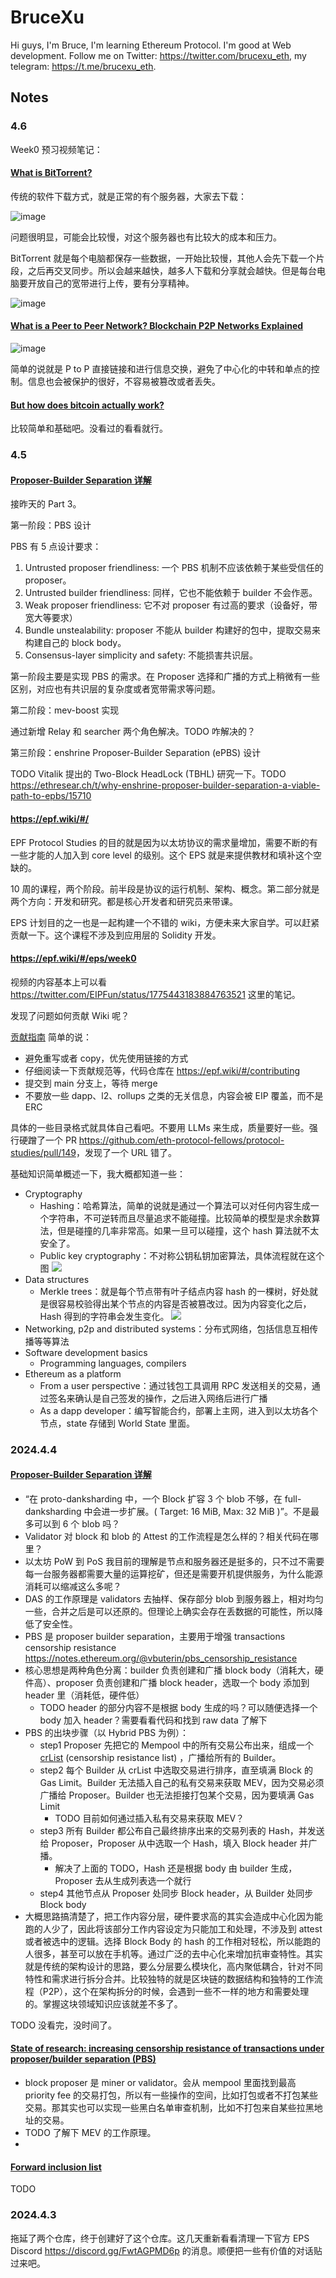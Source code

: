 # BruceXu

Hi guys, I'm Bruce, I'm learning Ethereum Protocol. I'm good at Web development. Follow me on Twitter: <https://twitter.com/brucexu_eth>, my telegram: <https://t.me/brucexu_eth>.

## Notes

### 4.6

Week0 预习视频笔记：

#### [What is BitTorrent?](https://www.youtube.com/watch?v=xH00ikD1oDo)

传统的软件下载方式，就是正常的有个服务器，大家去下载：

![image](https://github.com/brucexu-eth/intensive-ethereum-protocol-study-group/assets/95468177/1e9b1b44-526d-462d-a3a7-26db83d8dd88)

问题很明显，可能会比较慢，对这个服务器也有比较大的成本和压力。

BitTorrent 就是每个电脑都保存一些数据，一开始比较慢，其他人会先下载一个片段，之后再交叉同步。所以会越来越快，越多人下载和分享就会越快。但是每台电脑要开放自己的宽带进行上传，要有分享精神。

![image](https://github.com/brucexu-eth/intensive-ethereum-protocol-study-group/assets/95468177/29a0764a-6101-4fd9-b874-38e39ec197a1)

#### [What is a Peer to Peer Network? Blockchain P2P Networks Explained](https://www.youtube.com/watch?v=ie-qRQIQT4I&ab_channel=Lisk)

![image](https://github.com/brucexu-eth/intensive-ethereum-protocol-study-group/assets/95468177/cebb512a-578f-4a97-8e35-4f121604dde2)

简单的说就是 P to P 直接链接和进行信息交换，避免了中心化的中转和单点的控制。信息也会被保护的很好，不容易被篡改或者丢失。

#### [But how does bitcoin actually work?](https://www.youtube.com/watch?v=bBC-nXj3Ng4&ab_channel=3Blue1Brown)

比较简单和基础吧。没看过的看看就行。

### 4.5

#### [Proposer-Builder Separation 详解](https://mp.weixin.qq.com/s/Lhn-Lu0IIiOg2mR0_4T0qw)

接昨天的 Part 3。

第一阶段：PBS 设计

PBS 有 5 点设计要求：

1. Untrusted proposer friendliness: 一个 PBS 机制不应该依赖于某些受信任的 proposer。
2. Untrusted builder friendliness: 同样，它也不能依赖于 builder 不会作恶。
3. Weak proposer friendliness: 它不对 proposer 有过高的要求（设备好，带宽大等要求）
4. Bundle unstealability: proposer 不能从 builder 构建好的包中，提取交易来构建自己的 block body。
5. Consensus-layer simplicity and safety: 不能损害共识层。

第一阶段主要是实现 PBS 的需求。在 Proposer 选择和广播的方式上稍微有一些区别，对应也有共识层的复杂度或者宽带需求等问题。

第二阶段：mev-boost 实现

通过新增 Relay 和 searcher 两个角色解决。TODO 咋解决的？

第三阶段：enshrine Proposer-Builder Separation (ePBS) 设计

TODO Vitalik 提出的 Two-Block HeadLock (TBHL) 研究一下。TODO <https://ethresear.ch/t/why-enshrine-proposer-builder-separation-a-viable-path-to-epbs/15710>

#### https://epf.wiki/#/

EPF Protocol Studies 的目的就是因为以太坊协议的需求量增加，需要不断的有一些才能的人加入到 core level 的级别。这个 EPS 就是来提供教材和填补这个空缺的。

10 周的课程，两个阶段。前半段是协议的运行机制、架构、概念。第二部分就是两个方向：开发和研究。都是核心开发者和研究员来带课。

EPS 计划目的之一也是一起构建一个不错的 wiki，方便未来大家自学。可以赶紧贡献一下。这个课程不涉及到应用层的 Solidity 开发。

#### https://epf.wiki/#/eps/week0

视频的内容基本上可以看 <https://twitter.com/EIPFun/status/1775443183884763521> 这里的笔记。

发现了问题如何贡献 Wiki 呢？

[贡献指南](https://epf.wiki/#/contributing) 简单的说：

- 避免重写或者 copy，优先使用链接的方式
- 仔细阅读一下贡献规范等，代码仓库在 <https://epf.wiki/#/contributing>
- 提交到 main 分支上，等待 merge
- 不要放一些 dapp、l2、rollups 之类的无关信息，内容会被 EIP 覆盖，而不是 ERC

具体的一些目录格式就具体自己看吧。不要用 LLMs 来生成，质量要好一些。强行硬蹭了一个 PR <https://github.com/eth-protocol-fellows/protocol-studies/pull/149>，发现了一个 URL 错了。

基础知识简单概述一下，我大概都知道一些：

- Cryptography
  - Hashing：哈希算法，简单的说就是通过一个算法可以对任何内容生成一个字符串，不可逆转而且尽量追求不能碰撞。比较简单的模型是求余数算法，但是碰撞的几率非常高。如果一旦可以碰撞，这个 hash 算法就不太安全了。
  - Public key cryptography：不对称公钥私钥加密算法，具体流程就在这个图
    ![](https://github.com/brucexu-eth/intensive-ethereum-protocol-study-group/assets/95468177/537eac62-183c-4284-8451-d0235cf2db7a)
- Data structures
  - Merkle trees：就是每个节点带有叶子结点内容 hash 的一棵树，好处就是很容易校验得出某个节点的内容是否被篡改过。因为内容变化之后，Hash 得到的字符串会发生变化。
    ![](https://upload.wikimedia.org/wikipedia/commons/thumb/9/95/Hash_Tree.svg/2560px-Hash_Tree.svg.png)
- Networking, p2p and distributed systems：分布式网络，包括信息互相传播等等算法
- Software development basics
  - Programming languages, compilers
- Ethereum as a platform
  - From a user perspective：通过钱包工具调用 RPC 发送相关的交易，通过签名来确认是自己签发的操作，之后进入网络后进行广播
  - As a dapp developer：编写智能合约，部署上主网，进入到以太坊各个节点，state 存储到 World State 里面。

### 2024.4.4

#### [Proposer-Builder Separation 详解](https://mp.weixin.qq.com/s/Lhn-Lu0IIiOg2mR0_4T0qw)

- “在 proto-danksharding 中，一个 Block 扩容 3 个 blob 不够，在 full-danksharding 中会进一步扩展。( Target: 16 MiB, Max: 32 MiB )”。不是最多可以到 6 个 blob 吗？
- Validator 对 block 和 blob 的 Attest 的工作流程是怎么样的？相关代码在哪里？
- 以太坊 PoW 到 PoS 我目前的理解是节点和服务器还是挺多的，只不过不需要每一台服务器都需要大量的运算挖矿，但还是需要开机提供服务，为什么能源消耗可以缩减这么多呢？
- DAS 的工作原理是 validators 去抽样、保存部分 blob 到服务器上，相对均匀一些，合并之后是可以还原的。但理论上确实会存在丢数据的可能性，所以降低了安全性。
- PBS 是 proposer builder separation，主要用于增强 transactions censorship resistance <https://notes.ethereum.org/@vbuterin/pbs_censorship_resistance>
- 核心思想是两种角色分离：builder 负责创建和广播 block body（消耗大，硬件高）、proposer 负责创建和广播 block header，选取一个 body 添加到 header 里（消耗低，硬件低）
  - TODO header 的部分内容不是根据 body 生成的吗？可以随便选择一个 body 加入 header？需要看看代码和找到 raw data 了解下
- PBS 的出块步骤（以 Hybrid PBS 为例）：
  - step1 Proposer 先把它的 Mempool 中的所有交易公布出来，组成一个 [crList](https://notes.ethereum.org/@fradamt/H1ZqdtrBF) (censorship resistance list) ，广播给所有的 Builder。
  - step2 每个 Builder 从 crList 中选取交易进行排序，直至填满 Block 的 Gas Limit。Builder 无法插入自己的私有交易来获取 MEV，因为交易必须广播给 Proposer。Builder 也无法拒接打包某个交易，因为要填满 Gas Limit
    - TODO 目前如何通过插入私有交易来获取 MEV？
  - step3 所有 Builder 都公布自己最终排序出来的交易列表的 Hash，并发送给 Proposer，Proposer 从中选取一个 Hash，填入 Block header 并广播。
    - 解决了上面的 TODO，Hash 还是根据 body 由 builder 生成，Proposer 去从生成列表选一个就行
  - step4 其他节点从 Proposer 处同步 Block header，从 Builder 处同步 Block body
- 大概思路搞清楚了，把工作内容分层，硬件要求高的其实会造成中心化因为能跑的人少了，因此将该部分工作内容设定为只能加工和处理，不涉及到 attest 或者被选中的逻辑。选择 Block Body 的 hash 的工作相对轻松，所以能跑的人很多，甚至可以放在手机等。通过广泛的去中心化来增加抗审查特性。其实就是传统的架构设计的思路，要么分层要么模块化，高内聚低耦合，针对不同特性和需求进行拆分合并。比较独特的就是区块链的数据结构和独特的工作流程（P2P），这个在架构拆分的时候，会遇到一些不一样的地方和需要处理的。掌握这块领域知识应该就差不多了。

TODO 没看完，没时间了。

#### [State of research: increasing censorship resistance of transactions under proposer/builder separation (PBS)](https://notes.ethereum.org/@vbuterin/pbs_censorship_resistance)

- block proposer 是 miner or validator。会从 mempool 里面找到最高 priority fee 的交易打包，所以有一些操作的空间，比如打包或者不打包某些交易。那其实也可以实现一些黑白名单审查机制，比如不打包来自某些拉黑地址的交易。
- TODO 了解下 MEV 的工作原理。
-

#### [Forward inclusion list](https://notes.ethereum.org/@fradamt/forward-inclusion-lists)

TODO

### 2024.4.3

拖延了两个仓库，终于创建好了这个仓库。这几天重新看看清理一下官方 EPS Discord <https://discord.gg/FwtAGPMD6p> 的消息。顺便把一些有价值的对话贴过来吧。
